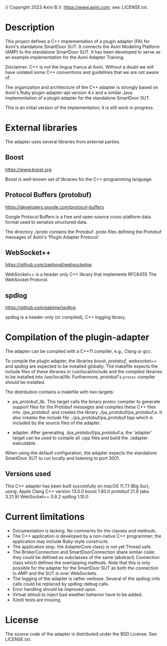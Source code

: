 // Copyright 2023 Axini B.V. https://www.axini.com, see: LICENSE.txt.

# Description

This project defines a C++ implementation of a plugin adapter (PA) for Axini's standalone SmartDoor SUT. It connects the Axini Modeling Platform (AMP) to the standalone SmartDoor SUT. It has been developed to serve as an example implementation for the Axini Adapter Training.

Disclaimer: C++ is not the lingua franca at Axini. Without a doubt we will have violated some C++ conventions and guidelines that we are not aware of. 

The organization and architecture of the C++ adapter is strongly based on Axini's Ruby plugin-adapter-api version 4.x and a similar Java implementation of a plugin adapter for the standalone SmartDoor SUT. 

This is an initial version of the implementation; it is still work in progress.


# External libraries

The adapter uses several libraries from external parties.

## Boost
https://www.boost.org

Boost is well-known set of libraries for the C++ programming language. 

## Protocol Buffers (protobuf)
https://developers.google.com/protocol-buffers

Google Protocol Buffers is a free and open-source cross-platform data format used to serialize structured data. 

The directory ./proto contains the Protobuf .proto files defining the Protobuf messages of Axini's 'Plugin Adapter Protocol'. 

## WebSocket++
https://github.com/zaphoyd/websocketpp

WebSocket++ is a header only C++ library that implements RFC6455 The WebSocket Protocol. 

## spdlog
https://github.com/gabime/spdlog

spdlog is a header-only (or compiled), C++ logging library.


# Compilation of the plugin-adapter

The adapter can be compiled with a C++11 compiler, e.g., Clang or gcc. 

To compile the plugin adapter, the libraries *boost*, *protobuf*, *websocket++* and *spdlog* are expected to be installed globally. The makefile expects the include files of these libraries in /usr/local/include and the compiled libraries to be installed into /usr/local/lib. Furthermore, protobuf's `protoc` compiler should be installed.

The distribution contains a makefile with two targets: 

* pa_protobuf_lib. This target calls the binary protoc compiler to generate support files for the Protobuf messages and compiles these C++ files into ./pa_protobuf, and creates the library ./pa_protobuf/pa_protobuf.a. It also creates the include file ../pa_protobuf/pa_protobuf.hpp which is included by the source files of the adapter.

* adapter. After generating ./pa_protobuf/pa_protobuf.a, the 'adapter' target can be used to compile all .cpp files and build the ./adapter executable.

When using the default configuration, the adapter expects the standalone SmartDoor SUT to run locally and listening to port 3001.

## Versions used

This C++ adapter has been built succesfully on macOS 11.7.1 (Big Sur), using:
    Apple Clang C++ version 13.0.0
    boost 1.80.0 
    protobuf 21.9 (aka 3.21.9)
    WebSocket++ 0.8.2
    spdlog 1.10.0


# Current limitations

- Documentation is lacking. No comments for the classes and methods.
- The C++ application is developed by a non-native C++ programmer; the application may include Ruby-style constructs.
- The application (esp. the AdapterCore class) is not yet Thread safe.
- The BrokerConnection and SmartDoorConnection share similar code; they could be defined as subclasses of the same (abstract) Connection class which defines the overlapping methods. Note that this is only possible for the adapter for the SmartDoor SUT as both the connection to AMP and the SUT is over WebSockets.
- The logging of the adapter is rather verbose. Several of the spdlog::info calls could be replaced by spdlog::debug calls.
- Error handling should be improved upon.
- Virtual stimuli to inject bad weather behavior have to be added.
- (Unit) tests are missing.


# License

The source code of the adapter is distributed under the BSD License. See LICENSE.txt.
